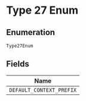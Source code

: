 
# Type 27 Enum

## Enumeration

`Type27Enum`

## Fields

| Name |
|  --- |
| `DEFAULT_CONTEXT_PREFIX` |

